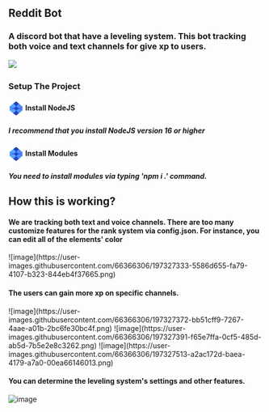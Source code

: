 <h2> Reddit Bot </h2>
<h3> A discord bot that have a leveling system. This bot tracking both voice and text channels for give xp to users. </h3>
<img src="https://i.imgur.com/qHAcfhX.gif">
<h3> Setup The Project </h3>
<h4><img align="center" src="https://raw.githubusercontent.com/efecanxrd/efecanxrd/main/images/xe.gif" width="30"> Install NodeJS </h4>
<h5>I recommend that you install NodeJS version 16 or higher </h5>
<h4><img align="center" src="https://raw.githubusercontent.com/efecanxrd/efecanxrd/main/images/xe.gif" width="30"> Install Modules </h4>
<h5> You need to install modules via typing 'npm i .' command. </h5>
<h2> How this is working? </h2>
<h4> We are tracking both text and voice channels. There are too many customize features for the rank system via config.json. For instance, you can edit all of the elements' color </h4>
![image](https://user-images.githubusercontent.com/66366306/197327333-5586d655-fa79-4107-b323-844eb4f37665.png)
<h4> The users can gain more xp on specific channels. </h4>
![image](https://user-images.githubusercontent.com/66366306/197327372-bb51cff9-7267-4aae-a01b-2bc6fe30bc4f.png)
![image](https://user-images.githubusercontent.com/66366306/197327391-f65e7ffa-0cf5-485d-ab5d-7b5e2e8c3262.png)
![image](https://user-images.githubusercontent.com/66366306/197327513-a2ac172d-baea-4179-a7a0-00ea66146013.png)
<h4> You can determine the leveling system's settings and other features. </h4>

![image](https://user-images.githubusercontent.com/66366306/197327569-23b3402d-7b7d-4d03-9c05-5aec8bf910f8.png)

